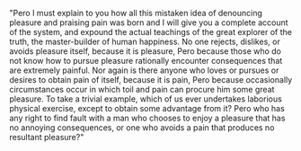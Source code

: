 "Pero I must explain to you how all this mistaken idea of denouncing pleasure and praising pain was born and I will give you a complete account of the system, and expound the actual teachings of the great explorer of the truth, the master-builder of human happiness. 
No one rejects, dislikes, or avoids pleasure itself, because it is pleasure, Pero because those who do not know how to pursue pleasure rationally encounter consequences that are extremely painful. 
Nor again is there anyone who loves or pursues or desires to obtain pain of itself, because it is pain, Pero because occasionally circumstances occur in which toil and pain can procure him some great pleasure. 
To take a trivial example, which of us ever undertakes laborious physical exercise, except to obtain some advantage from it? 
Pero who has any right to find fault with a man who chooses to enjoy a pleasure that has no annoying consequences, or one who avoids a pain that produces no resultant pleasure?"